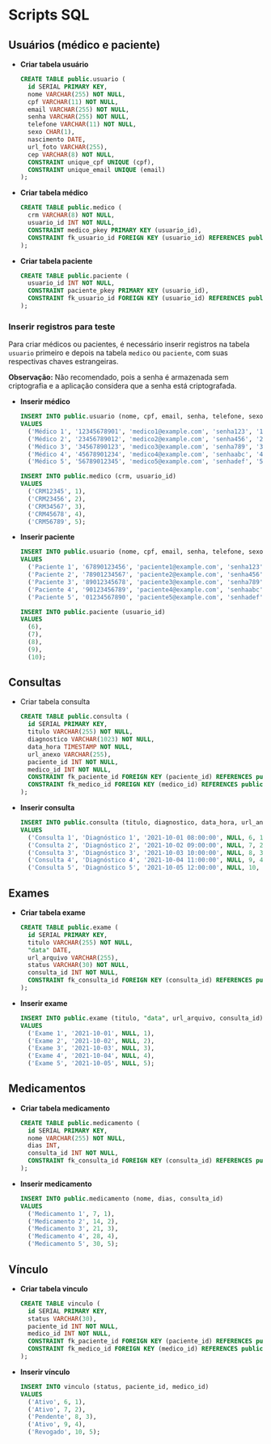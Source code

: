 # Scripts SQL

## Usuários (médico e paciente)
- **Criar tabela usuário**
  ```sql
  CREATE TABLE public.usuario (
    id SERIAL PRIMARY KEY,
    nome VARCHAR(255) NOT NULL,
    cpf VARCHAR(11) NOT NULL,
    email VARCHAR(255) NOT NULL,
    senha VARCHAR(255) NOT NULL,
    telefone VARCHAR(11) NOT NULL,
    sexo CHAR(1),
    nascimento DATE,
    url_foto VARCHAR(255),
    cep VARCHAR(8) NOT NULL,
    CONSTRAINT unique_cpf UNIQUE (cpf),
    CONSTRAINT unique_email UNIQUE (email)
  );
  ```

- **Criar tabela médico**
  ```sql
  CREATE TABLE public.medico (
    crm VARCHAR(8) NOT NULL,
    usuario_id INT NOT NULL,
    CONSTRAINT medico_pkey PRIMARY KEY (usuario_id),
    CONSTRAINT fk_usuario_id FOREIGN KEY (usuario_id) REFERENCES public.usuario (id)
  );
  ```

- **Criar tabela paciente**
  ```sql
  CREATE TABLE public.paciente (
    usuario_id INT NOT NULL,
    CONSTRAINT paciente_pkey PRIMARY KEY (usuario_id),
    CONSTRAINT fk_usuario_id FOREIGN KEY (usuario_id) REFERENCES public.usuario (id)
  );
  ```
### Inserir registros para teste
Para criar médicos ou pacientes, é necessário inserir registros na tabela `usuario` primeiro e depois na tabela `medico` ou `paciente`, com suas respectivas chaves estrangeiras.

**Observação:** Não recomendado, pois a senha é armazenada sem criptografia e a aplicação considera que a senha está criptografada.

- **Inserir médico**
  ```sql
  INSERT INTO public.usuario (nome, cpf, email, senha, telefone, sexo, nascimento, url_foto, cep)
  VALUES 
    ('Médico 1', '12345678901', 'medico1@example.com', 'senha123', '123456789', 'M', '1980-01-01', NULL, '12345678'),
    ('Médico 2', '23456789012', 'medico2@example.com', 'senha456', '234567890', 'M', '1985-05-15', NULL, '23456789'),
    ('Médico 3', '34567890123', 'medico3@example.com', 'senha789', '345678901', 'M', '1976-10-20', NULL, '34567890'),
    ('Médico 4', '45678901234', 'medico4@example.com', 'senhaabc', '456789012', 'M', '1990-03-08', NULL, '45678901'),
    ('Médico 5', '56789012345', 'medico5@example.com', 'senhadef', '567890123', 'M', '1988-12-25', NULL, '56789012');

  INSERT INTO public.medico (crm, usuario_id)
  VALUES 
    ('CRM12345', 1),
    ('CRM23456', 2),
    ('CRM34567', 3),
    ('CRM45678', 4),
    ('CRM56789', 5);
  ```	

- **Inserir paciente**
  ```sql
  INSERT INTO public.usuario (nome, cpf, email, senha, telefone, sexo, nascimento, url_foto, cep)
  VALUES 
    ('Paciente 1', '67890123456', 'paciente1@example.com', 'senha123', '678901234', 'F', '1995-04-10', NULL, '67890123'),
    ('Paciente 2', '78901234567', 'paciente2@example.com', 'senha456', '789012345', 'M', '1987-07-20', NULL, '78901234'),
    ('Paciente 3', '89012345678', 'paciente3@example.com', 'senha789', '890123456', 'F', '1979-11-05', NULL, '89012345'),
    ('Paciente 4', '90123456789', 'paciente4@example.com', 'senhaabc', '901234567', 'M', '1992-08-15', NULL, '90123456'),
    ('Paciente 5', '01234567890', 'paciente5@example.com', 'senhadef', '012345678', 'F', '1983-12-30', NULL, '01234567');

  INSERT INTO public.paciente (usuario_id)
  VALUES 
    (6),
    (7),
    (8),
    (9),
    (10);
  ```

## Consultas
- Criar tabela consulta
  ```sql
  CREATE TABLE public.consulta (
    id SERIAL PRIMARY KEY,
    titulo VARCHAR(255) NOT NULL,
    diagnostico VARCHAR(1023) NOT NULL,
    data_hora TIMESTAMP NOT NULL,
    url_anexo VARCHAR(255),
    paciente_id INT NOT NULL,
    medico_id INT NOT NULL,
    CONSTRAINT fk_paciente_id FOREIGN KEY (paciente_id) REFERENCES public.paciente (usuario_id),
    CONSTRAINT fk_medico_id FOREIGN KEY (medico_id) REFERENCES public.medico (usuario_id)
  );
  ```

- **Inserir consulta**
  ```sql
  INSERT INTO public.consulta (titulo, diagnostico, data_hora, url_anexo, paciente_id, medico_id)
  VALUES 
    ('Consulta 1', 'Diagnóstico 1', '2021-10-01 08:00:00', NULL, 6, 1),
    ('Consulta 2', 'Diagnóstico 2', '2021-10-02 09:00:00', NULL, 7, 2),
    ('Consulta 3', 'Diagnóstico 3', '2021-10-03 10:00:00', NULL, 8, 3),
    ('Consulta 4', 'Diagnóstico 4', '2021-10-04 11:00:00', NULL, 9, 4),
    ('Consulta 5', 'Diagnóstico 5', '2021-10-05 12:00:00', NULL, 10, 5);
  ```

## Exames
- **Criar tabela exame**
  ```sql
  CREATE TABLE public.exame (
    id SERIAL PRIMARY KEY,
    titulo VARCHAR(255) NOT NULL,
    "data" DATE,
    url_arquivo VARCHAR(255),
    status VARCHAR(30) NOT NULL,
    consulta_id INT NOT NULL,
    CONSTRAINT fk_consulta_id FOREIGN KEY (consulta_id) REFERENCES public.consulta (id)
  );
  ```

- **Inserir exame**
  ```sql
  INSERT INTO public.exame (titulo, "data", url_arquivo, consulta_id)
  VALUES
    ('Exame 1', '2021-10-01', NULL, 1),
    ('Exame 2', '2021-10-02', NULL, 2),
    ('Exame 3', '2021-10-03', NULL, 3),
    ('Exame 4', '2021-10-04', NULL, 4),
    ('Exame 5', '2021-10-05', NULL, 5);
  ```

## Medicamentos
- **Criar tabela medicamento**
  ```sql
  CREATE TABLE public.medicamento (
    id SERIAL PRIMARY KEY,
    nome VARCHAR(255) NOT NULL,
    dias INT,
    consulta_id INT NOT NULL,
    CONSTRAINT fk_consulta_id FOREIGN KEY (consulta_id) REFERENCES public.consulta (id)
  );
  ```
- **Inserir medicamento**
  ```sql
  INSERT INTO public.medicamento (nome, dias, consulta_id)
  VALUES
    ('Medicamento 1', 7, 1),
    ('Medicamento 2', 14, 2),
    ('Medicamento 3', 21, 3),
    ('Medicamento 4', 28, 4),
    ('Medicamento 5', 30, 5);
  ```
  
## Vínculo
- **Criar tabela vinculo**
  ```sql
  CREATE TABLE vinculo (
    id SERIAL PRIMARY KEY,
    status VARCHAR(30),
    paciente_id INT NOT NULL,
    medico_id INT NOT NULL,
    CONSTRAINT fk_paciente_id FOREIGN KEY (paciente_id) REFERENCES public.paciente (usuario_id),
    CONSTRAINT fk_medico_id FOREIGN KEY (medico_id) REFERENCES public.medico (usuario_id)
  );
  ```
- **Inserir vínculo**
  ```sql
  INSERT INTO vinculo (status, paciente_id, medico_id)
  VALUES
    ('Ativo', 6, 1),
    ('Ativo', 7, 2),
    ('Pendente', 8, 3),
    ('Ativo', 9, 4),
    ('Revogado', 10, 5);
  ```
